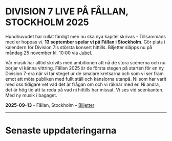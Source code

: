 
# DIVISION 7 LIVE PÅ FÅLLAN, STOCKHOLM 2025

Hundhuvudet har rullat färdigt men nu ska nya kapitel skrivas - Tillsammans med er hoppas vi. **13 september spelar vi på Fållan i Stockholm**. Gör plats i kalendern för Division 7:s största konsert hittills. Biljetter släpps nu på måndag 25 november kl. 10:00 via [Jubel](https://jubel.se/division-7).

Vår musik har alltid skrivits med ambitionen att nå de stora scenerna och nu börjar vi känna vittring. Fållan 2025 är de första stegen på starten för en ny Division 7-era när vi tar steget ur de smalare kretsarna och som vi ser fram emot att möta publiken med fullt ställ och känslorna utanpå. Ni som har varit med oss tidigare vet vad det är frågan om och vi räknar med er. Ni andra, det är hög tid att ta reda på vad ni hittills har missat. Vi ses vid scenkanten. Med ny musik i bagaget. 

**2025-09-13** - Fållan, Stockholm – [Biljetter](https://secure.tickster.com/tvxxc2y1z85xjmr)

---

# Senaste uppdateringarna
